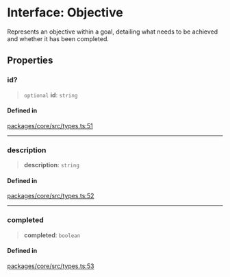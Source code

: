 # Interface: Objective

Represents an objective within a goal, detailing what needs to be achieved and whether it has been completed.

## Properties

### id?

> `optional` **id**: `string`

#### Defined in

[packages/core/src/types.ts:51](https://github.com/ai16z/eliza/blob/main/packages/core/src/types.ts#L51)

---

### description

> **description**: `string`

#### Defined in

[packages/core/src/types.ts:52](https://github.com/ai16z/eliza/blob/main/packages/core/src/types.ts#L52)

---

### completed

> **completed**: `boolean`

#### Defined in

[packages/core/src/types.ts:53](https://github.com/ai16z/eliza/blob/main/packages/core/src/types.ts#L53)
